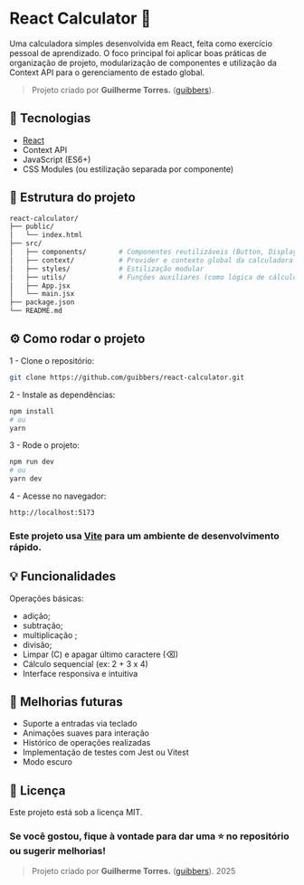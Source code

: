 # React Calculator 🧮

Uma calculadora simples desenvolvida em React, feita como exercício pessoal de aprendizado. O foco principal foi aplicar boas práticas de organização de projeto, modularização de componentes e utilização da Context API para o gerenciamento de estado global.

> Projeto criado por **Guilherme Torres.** ([guibbers](https://github.com/guibbers)).

## 🚀 Tecnologias

- [React](https://reactjs.org/)
- Context API
- JavaScript (ES6+)
- CSS Modules (ou estilização separada por componente)

## 📁 Estrutura do projeto

```bash
react-calculator/
├── public/
│   └── index.html
├── src/
│   ├── components/        # Componentes reutilizáveis (Button, Display, etc.)
│   ├── context/           # Provider e contexto global da calculadora
│   ├── styles/            # Estilização modular
│   ├── utils/             # Funções auxiliares (como lógica de cálculo)
│   ├── App.jsx
│   └── main.jsx
├── package.json
└── README.md
```

## ⚙️ Como rodar o projeto
1 - Clone o repositório:

```bash
git clone https://github.com/guibbers/react-calculator.git
```

2 - Instale as dependências:
```bash
npm install
# ou
yarn
```
3 - Rode o projeto:
```bash
npm run dev
# ou
yarn dev
```

4 - Acesse no navegador:
```bash
http://localhost:5173
```
### Este projeto usa [Vite](https://vite.dev/) para um ambiente de desenvolvimento rápido.
##
## 💡 Funcionalidades
Operações básicas: 

- adição;
- subtração; 
- multiplicação ;
- divisão;
- Limpar (C) e apagar último caractere (⌫)
- Cálculo sequencial (ex: 2 + 3 x 4)
- Interface responsiva e intuitiva

## 🔧 Melhorias futuras
- Suporte a entradas via teclado
- Animações suaves para interação
- Histórico de operações realizadas
- Implementação de testes com Jest ou Vitest
- Modo escuro

## 📄 Licença
Este projeto está sob a licença MIT.

###

### Se você gostou, fique à vontade para dar uma ⭐ no repositório ou sugerir melhorias!

> Projeto criado por **Guilherme Torres.** ([guibbers](https://github.com/guibbers)). 2025
